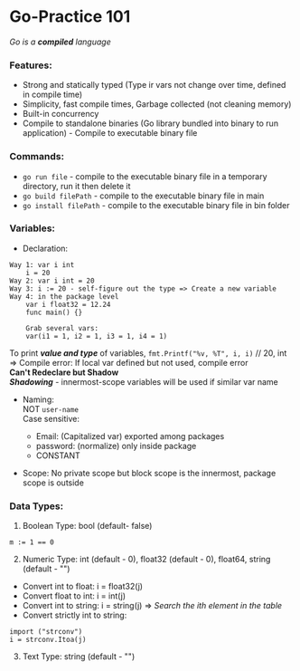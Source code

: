 # Go-Practice 101

*Go is a **compiled** language*

### Features:
- Strong and statically typed (Type ir vars not change over time, defined in compile time)
- Simplicity, fast compile times, Garbage collected (not cleaning memory)
- Built-in concurrency
- Compile to standalone binaries (Go library bundled into binary to run application) - Compile to executable binary file

### Commands:
- ```go run file``` - compile to the executable binary file in a temporary directory, run it then delete it
- ```go build filePath``` - compile to the executable binary file in main
- ```go install filePath``` - compile to the executable binary file in bin folder

### Variables:
- Declaration: 
``` 
Way 1: var i int 
    i = 20 
Way 2: var i int = 20
Way 3: i := 20 - self-figure out the type => Create a new variable 
Way 4: in the package level 
    var i float32 = 12.24
    func main() {}

    Grab several vars:
    var(i1 = 1, i2 = 1, i3 = 1, i4 = 1)
```
To print **_value and type_** of variables, ```fmt.Printf("%v, %T", i, i)``` // 20, int <br/>
=> Compile error: If local var defined but not used, compile error <br/>
**Can't Redeclare but Shadow** <br/>
**_Shadowing_** - innermost-scope variables will be used if similar var name

- Naming: 
<br/>NOT ```user-name```
<br/>Case sensitive: 
    - Email: (Capitalized var) exported among packages
    - password: (normalize) only inside package
    - CONSTANT

- Scope: No private scope but block scope is the innermost, package scope is outside

### Data Types:
1. Boolean Type: bool (default- false)
```var n bool  true
m := 1 == 0
```

2. Numeric Type: int (default - 0), float32 (default - 0), float64, string (default - "")
- Convert int to float: i = float32(j)
- Convert float to int: i = int(j)
- Convert int to string: i = string(j) => *Search the ith element in the table*
- Convert strictly int to string:
```
import ("strconv")
i = strconv.Itoa(j)
```
3. Text Type: string (default - "")